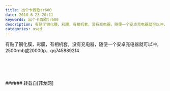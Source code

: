 ```yaml
---
title: 出个卡西欧tr600
date: 2018-6-23 20:11
keywords: 出个卡西欧tr600
description: 有贴了钢化膜，彩膜，有相机套，没有充电器，随便一个安卓充电器就可以冲，2500rmb或20000p，qq745889214
categories: used
---
```

<td class="t_f" id="postmessage_1445848">

有贴了钢化膜，彩膜，有相机套，没有充电器，随便一个安卓充电器就可以冲，2500rmb或20000p，qq745889214<br/>
<img alt="" border="0" class="zoom" data-cf-modified-8b6b9b7f625166d20c6f8b89-="" file="http://www.flw.ph/data/appbyme/upload/image/201806/23/mjDjSiLzlGJ8.jpg" id="aimg_N11no" lazyloadthumb="1" onclick="" onmouseover="" src="http://www.flw.ph/data/appbyme/upload/image/201806/23/mjDjSiLzlGJ8.jpg"/><br/>
<br/>
<img alt="" border="0" class="zoom" data-cf-modified-8b6b9b7f625166d20c6f8b89-="" file="http://www.flw.ph/data/appbyme/upload/image/201806/23/7LYNOKVph1qb.jpg" id="aimg_f6e0c" lazyloadthumb="1" onclick="" onmouseover="" src="http://www.flw.ph/data/appbyme/upload/image/201806/23/7LYNOKVph1qb.jpg"/><br/>
<br/>
<img alt="" border="0" class="zoom" data-cf-modified-8b6b9b7f625166d20c6f8b89-="" file="http://www.flw.ph/data/appbyme/upload/image/201806/23/MUtxx6jlAds8.jpg" id="aimg_deeAE" lazyloadthumb="1" onclick="" onmouseover="" src="http://www.flw.ph/data/appbyme/upload/image/201806/23/MUtxx6jlAds8.jpg"/><br/>
<br/>
<img alt="" border="0" class="zoom" data-cf-modified-8b6b9b7f625166d20c6f8b89-="" file="http://www.flw.ph/data/appbyme/upload/image/201806/23/8Tr5mVmxQ83N.jpg" id="aimg_q2fYW" lazyloadthumb="1" onclick="" onmouseover="" src="http://www.flw.ph/data/appbyme/upload/image/201806/23/8Tr5mVmxQ83N.jpg"/><br/>
<br/>
</td>
###### 转载自[菲龙网]